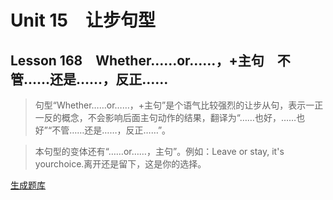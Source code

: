 ﻿ # Unit 15　让步句型
 ## Lesson 168　Whether……or……，+主句　不管……还是……，反正……
 
> 句型“Whether……or……，+主句”是个语气比较强烈的让步从句，表示一正一反的概念，不会影响后面主句动作的结果，翻译为“……也好，……也好”“不管……还是……，反正……”。

> 本句型的变体还有“……or……，主句”。例如：Leave or stay, it's yourchoice.离开还是留下，这是你的选择。


 [生成题库](./sentence/f168.json)